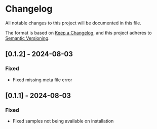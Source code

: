 # Changelog

All notable changes to this project will be documented in this file.

The format is based on [Keep a Changelog](https://keepachangelog.com/en/1.0.0/), and this project adheres to [Semantic Versioning](https://semver.org/spec/v2.0.0.html).

## [0.1.2] - 2024-08-03
### Fixed
- Fixed missing meta file error

## [0.1.1] - 2024-08-03
### Fixed
- Fixed samples not being available on installation